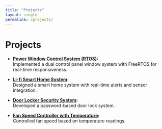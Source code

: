 ```yaml
---
title: "Projects"
layout: single
permalink: /projects/
---
```


# Projects

- **[Power Window Control System (RTOS)](https://github.com/ahmeddsaiff/RTOS_PowerWindowControlSystem_ARM):**  
  Implemented a dual control panel window system with FreeRTOS for real-time responsiveness.

- **[Li-fi Smart Home System](https://github.com/ahmeddsaiff/LIFI-ARM_Arduino):**  
  Designed a smart home system with real-time alerts and sensor integration.

- **[Door Locker Security System](https://github.com/ahmeddsaiff/LockerDoorSecurity-AVR):**  
  Developed a password-based door lock system.

- **[Fan Speed Controller with Temperature](https://github.com/ahmeddsaiff/FanSpeedController-AVR):**  
  Controlled fan speed based on temperature readings.
